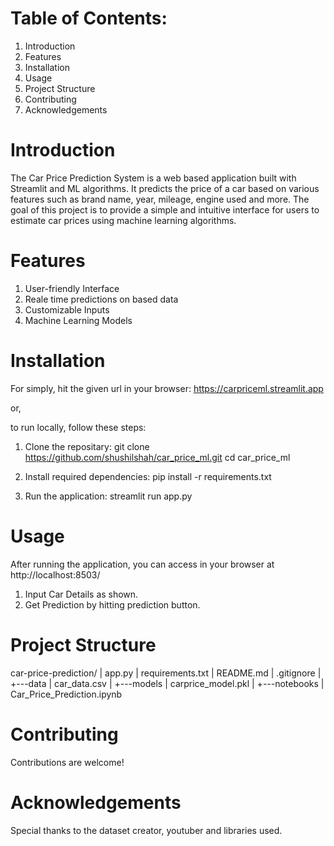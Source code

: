 # Table of Contents:

1. Introduction
2. Features
3. Installation
4. Usage
5. Project Structure
6. Contributing
7. Acknowledgements

# Introduction

The Car Price Prediction System is a web based application built with Streamlit and ML algorithms. It predicts the price of a car based on various features such as brand name, year, mileage, engine used and more. The goal of this project is to provide a simple and intuitive interface for users to estimate car prices using machine learning algorithms.

# Features

1. User-friendly Interface
2. Reale time predictions on based data
3. Customizable Inputs
4. Machine Learning Models

# Installation

For simply, hit the given url in your browser: https://carpriceml.streamlit.app

or,

to run locally, follow these steps:

1. Clone the repositary:
   git clone https://github.com/shushilshah/car_price_ml.git
   cd car_price_ml

2. Install required dependencies:
   pip install -r requirements.txt

3. Run the application:
   streamlit run app.py

# Usage

After running the application, you can access in your browser at http://localhost:8503/

1. Input Car Details as shown.
2. Get Prediction by hitting prediction button.

# Project Structure

car-price-prediction/
| app.py
| requirements.txt
| README.md
| .gitignore
|
+---data
| car_data.csv
|
+---models
| carprice_model.pkl
|
+---notebooks
| Car_Price_Prediction.ipynb

# Contributing

Contributions are welcome!

# Acknowledgements

Special thanks to the dataset creator, youtuber and libraries used.
